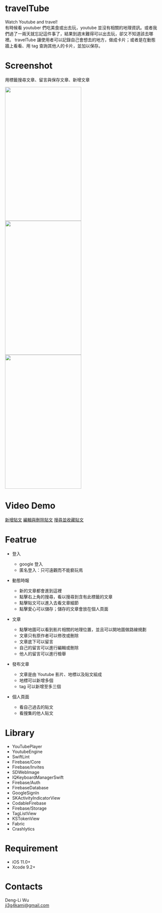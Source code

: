  # travelTube
Watch Youtube and travel!</br>
有時候看 youtuber 們吃美食或出去玩，youtube 並沒有相關的地理資訊。或者我們過了一兩天就忘記這件事了，結果到週末難得可以出去玩，卻又不知道該去哪裡。 travelTube 讓使用者可以記錄自己會想去的地方，做成卡片；或者是在動態牆上看看、用 tag 查詢其他人的卡片，並加以保存。<br />


# Screenshot
<p>用標籤搜尋文章、留言與保存文章、新增文章</p>

<img src="https://github.com/ji3g4kami/travelTube/blob/master/screenshots/findArticle.gif" width="252" height="442"> <img src="https://github.com/ji3g4kami/travelTube/blob/master/screenshots/commentAndPreserve.gif" width="252" height="442"> <img src="https://github.com/ji3g4kami/travelTube/blob/master/screenshots/postArticle.gif" width="252" height="442"> 


# Video Demo
[新增貼文](https://www.youtube.com/watch?v=r9dLFk6IZnQ)
[編輯與刪除貼文](https://www.youtube.com/watch?v=ARJ4lQ29ev4&feature=youtu.be)
[搜尋並收藏貼文](https://www.youtube.com/watch?v=O7NFEdgFdAw&feature=youtu.be)


# Featrue
* 登入
	* google 登入
	* 匿名登入：只可遠觀而不能褻玩焉

* 動態時報
	* 新的文章都會進到這裡
	* 點擊右上角的搜尋，看以搜尋到含有此標籤的文章
	* 點擊貼文可以進入去看文章細節
	* 點擊愛心可以儲存；儲存的文章會放在個人頁面

* 文章
	* 點擊地圖可以看到影片相關的地理位置，並且可以開地圖做路線規劃
	* 文章只有原作者可以修改或刪除
	* 文章底下可以留言
	* 自己的留言可以進行編輯或刪除
	* 他人的留言可以進行檢舉
  
* 發布文章
	* 文章是由 Youtube 影片、地標以及貼文組成
	* 地標可以新增多個
	* tag 可以新增至多三個

* 個人頁面
	* 看自己過去的貼文
	* 看搜集的他人貼文


# Library
* YouTubePlayer
* YoutubeEngine
* SwiftLint
* Firebase/Core
* Firebase/Invites
* SDWebImage
* IQKeyboardManagerSwift
* Firebase/Auth
* FirebaseDatabase
* GoogleSignIn
* SKActivityIndicatorView
* CodableFirebase
* Firebase/Storage
* TagListView
* KSTokenView
* Fabric
* Crashlytics


# Requirement
* iOS 11.0+
* Xcode 9.2+


# Contacts
Deng-Li Wu <br />
ji3g4kami@gmail.com 
